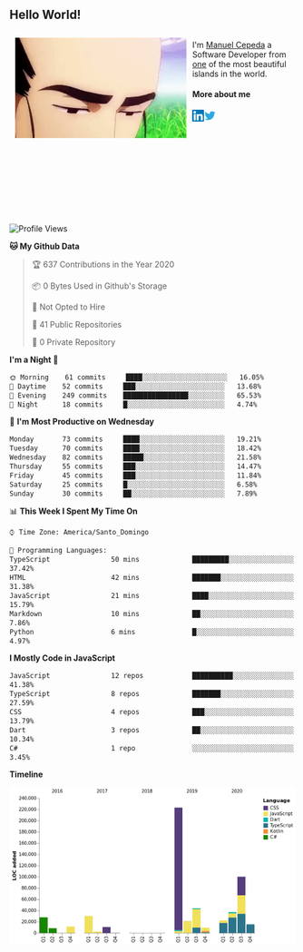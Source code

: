 <h2> Hello World!</h2>

<div style="display:inline-block">
  <img alt="Ah, I see you're a man of culture as well" align="left" width="60%" style="margin: 10px" src="https://raw.githubusercontent.com/mecm1993/mecm1993/master/assets/background.gif">

  I'm [Manuel Cepeda](https://manuelcepeda.dev) a Software Developer from [one](https://en.wikipedia.org/wiki/Dominican_Republic) of the most beautiful islands in the world.

  #### More about me

  <a href="https://www.linkedin.com/in/manuel-cepeda-0336a999/">
    <img align="left" alt="Manuel Cepeda | LinkedIn" width="21px" src="https://raw.githubusercontent.com/mecm1993/mecm1993/master/assets/linkedin.svg" />
  </a>
  <a href="https://twitter.com/mecm1993">
    <img align="left" alt="Manuel Cepeda | Twitter" width="21px" src="https://raw.githubusercontent.com/mecm1993/mecm1993/master/assets/twitter.svg" />
  </a>
  <br />
  <br />
  <br />
  <br />
  <br />
  <br />
  <br />
  <br />
  <br />
  <br />
  <br />
</div>

<!--START_SECTION:waka-->
![Profile Views](http://img.shields.io/badge/Profile%20Views-0-blue)

**🐱 My Github Data** 

> 🏆 637 Contributions in the Year 2020
 > 
> 📦 0 Bytes Used in Github's Storage 
 > 
> 🚫 Not Opted to Hire
 > 
> 📜 41 Public Repositories
 > 
> 🔑 0 Private Repository 
 > 
**I'm a Night 🦉** 

```text
🌞 Morning    61 commits     ████░░░░░░░░░░░░░░░░░░░░░   16.05% 
🌆 Daytime    52 commits     ███░░░░░░░░░░░░░░░░░░░░░░   13.68% 
🌃 Evening    249 commits    ████████████████░░░░░░░░░   65.53% 
🌙 Night      18 commits     █░░░░░░░░░░░░░░░░░░░░░░░░   4.74%

```
📅 **I'm Most Productive on Wednesday** 

```text
Monday       73 commits     ████░░░░░░░░░░░░░░░░░░░░░   19.21% 
Tuesday      70 commits     ████░░░░░░░░░░░░░░░░░░░░░   18.42% 
Wednesday    82 commits     █████░░░░░░░░░░░░░░░░░░░░   21.58% 
Thursday     55 commits     ███░░░░░░░░░░░░░░░░░░░░░░   14.47% 
Friday       45 commits     ███░░░░░░░░░░░░░░░░░░░░░░   11.84% 
Saturday     25 commits     █░░░░░░░░░░░░░░░░░░░░░░░░   6.58% 
Sunday       30 commits     ██░░░░░░░░░░░░░░░░░░░░░░░   7.89%

```


📊 **This Week I Spent My Time On** 

```text
⌚︎ Time Zone: America/Santo_Domingo

💬 Programming Languages: 
TypeScript               50 mins             █████████░░░░░░░░░░░░░░░░   37.42% 
HTML                     42 mins             ███████░░░░░░░░░░░░░░░░░░   31.38% 
JavaScript               21 mins             ████░░░░░░░░░░░░░░░░░░░░░   15.79% 
Markdown                 10 mins             ██░░░░░░░░░░░░░░░░░░░░░░░   7.86% 
Python                   6 mins              █░░░░░░░░░░░░░░░░░░░░░░░░   4.97%

```

**I Mostly Code in JavaScript** 

```text
JavaScript               12 repos            ██████████░░░░░░░░░░░░░░░   41.38% 
TypeScript               8 repos             ███████░░░░░░░░░░░░░░░░░░   27.59% 
CSS                      4 repos             ███░░░░░░░░░░░░░░░░░░░░░░   13.79% 
Dart                     3 repos             ██░░░░░░░░░░░░░░░░░░░░░░░   10.34% 
C#                       1 repo              ░░░░░░░░░░░░░░░░░░░░░░░░░   3.45%

```


**Timeline**

![Chart not found](https://github.com/mecm1993/mecm1993/blob/master/charts/bar_graph.png) 


<!--END_SECTION:waka-->